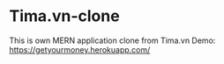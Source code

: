 # Tima.vn-clone
This is own MERN application clone from Tima.vn
Demo: https://getyourmoney.herokuapp.com/
